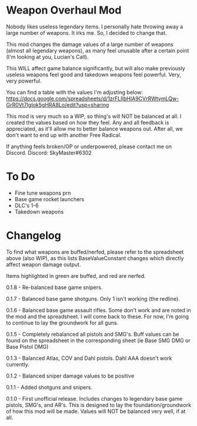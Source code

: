 # Weapon Overhaul Mod

Nobody likes useless legendary items. I personally hate throwing away a large number of weapons. It irks me. So, I decided to change that.

This mod changes the damage values of a large number of weapons (almost all legendary weapons), as many feel unusable after a certain point (I'm looking at you, Lucian's Call).

This WILL affect game balance significantly, but will also make previously useless weapons feel good and takedown weapons feel powerful. Very, very powerful.

You can find a table with the values I'm adjusting below:
https://docs.google.com/spreadsheets/d/1zrFLIIbHIA9CVrRWtymLQw-GrR0Vt7IgIok5gHRA8Lo/edit?usp=sharing


This mod is very much so a WIP, so thing's will NOT be balanced at all. I created the values based on how they feel.
Any and all feedback is appreciated, as it'll allow me to better balance weapons out. After all, we don't want to end up with another Free Radical.


If anything feels broken/OP or underpowered, please contact me on Discord.
Discord: SkyMaster#6302

#

# To Do

- Fine tune weapons prn
- Base game rocket launchers
- DLC's 1-6
- Takedown weapons

#

# Changelog

To find what weapons are buffed/nerfed, please refer to the spreadsheet above (also WIP), as this lists BaseValueConstant changes which directly affect weapon damage output.

Items highlighted in green are buffed, and red are nerfed.

0.1.8 - Re-balanced base game snipers.

0.1.7 - Balanced base game shotguns. Only 1 isn't working (the redline).

0.1.6 - Balanced base game assault rifles. Some don't work and are noted in the mod and the spreadsheet. I will come back to these. For now, I'm going to continue to lay the groundwork for all guns.

0.1.5 - Completely rebalanced all pistols and SMG's. Buff values can be found on the spreadsheet in the corresponding sheet (ie Base SMG DMG or Base Pistol DMG)

0.1.3 - Balanced Atlas, COV and Dahl pistols. Dahl AAA doesn't work currently.

0.1.2 - Balanced sniper damage values to be positive

0.1.1 - Added shotguns and snipers.

0.1.0 - First unofficial release. Includes changes to legendary base game pistols, SMG's, and AR's. This is designed to lay the foundation/groundwork of how this mod will be made. Values will NOT be balanced very well, if at all.
